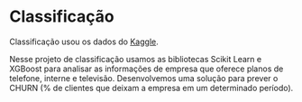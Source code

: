 # Classificação

 Classificação usou os dados do [Kaggle](https://www.kaggle.com/datasets/blastchar/telco-customer-churn).


 Nesse projeto de classificação usamos as bibliotecas Scikit Learn e XGBoost para analisar as informações de empresa que oferece planos de telefone, interne e televisão. Desenvolvemos uma solução para prever o CHURN (% de clientes que deixam a empresa em um determinado período).
 